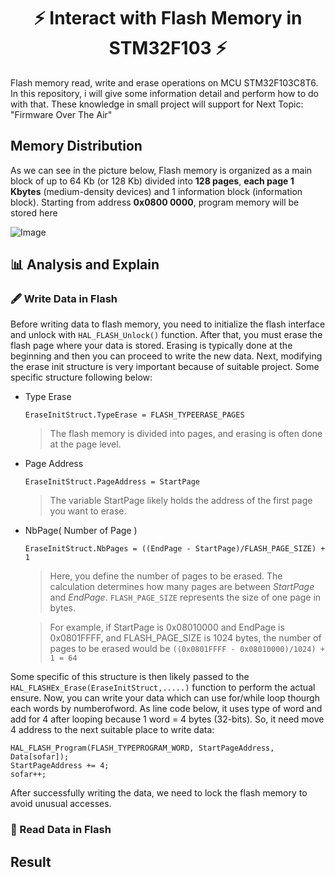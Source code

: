 <h1 align="center">⚡ Interact with Flash Memory in STM32F103 ⚡</h1>
Flash memory read, write and erase operations on MCU STM32F103C8T6. In this repository, i will give some information detail and perform how to do with that. These knowledge in small project will support for Next Topic: "Firmware Over The Air"

## Memory Distribution ##
As we can see in the picture below, Flash memory is organized as a main block of up to 64 Kb (or 128 Kb) divided into **128 pages**, **each page 1 Kbytes** (medium-density devices) and 1 information block (information block). Starting from address **0x0800 0000**, program memory will be stored here

![Image](https://i.postimg.cc/KzWRfM2g/848a8400-98f6-4e9d-a3b7-579615b00681.jpg)

## 📊 Analysis and Explain  ##
### 🖋️ Write Data in Flash ###
Before writing data to flash memory, you need to initialize the flash interface and unlock with `HAL_FLASH_Unlock()` function. After that, you must erase the flash page where your data is stored. Erasing is typically done at the beginning and then you can proceed to write the new data. Next, modifying the erase init structure is very important because of suitable project. Some specific structure following below:
* Type Erase
   ```
   EraseInitStruct.TypeErase = FLASH_TYPEERASE_PAGES
   ```
   > The flash memory is divided into pages, and erasing is often done at the page level.
* Page Address
   ```
   EraseInitStruct.PageAddress = StartPage
   ```
   > The variable StartPage likely holds the address of the first page you want to erase.
* NbPage( Number of Page )
   ```
   EraseInitStruct.NbPages = ((EndPage - StartPage)/FLASH_PAGE_SIZE) + 1
   ```
   > Here, you define the number of pages to be erased.  The calculation determines how many pages are between _StartPage_ and _EndPage_. `FLASH_PAGE_SIZE` represents the size of one page in bytes.
   
   > For example, if StartPage is 0x08010000 and EndPage is 0x0801FFFF, and FLASH_PAGE_SIZE is 1024 bytes, the number of pages to be erased would be `((0x0801FFFF - 0x08010000)/1024) + 1 = 64`

Some specific of this structure is then likely passed to the `HAL_FLASHEx_Erase(EraseInitStruct,.....)` function to perform the actual ensure. Now, you can write your data which can use for/while loop thourgh each words by numberofword. As line code below, it uses type of word and add for 4 after looping because 1 word = 4 bytes (32-bits). So, it need move 4 address to the next suitable place to write data:
```
HAL_FLASH_Program(FLASH_TYPEPROGRAM_WORD, StartPageAddress, Data[sofar]);
StartPageAddress += 4;  
sofar++;
```
After successfully writing the data, we need to lock the flash memory to avoid unusual accesses.
### 📰 Read Data in Flash ###


## Result ##
